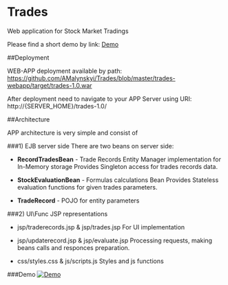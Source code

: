 # Trades
Web application for Stock Market Tradings

Please find a short demo by link: 
[Demo](#demo)

##Deployment

WEB-APP deployment available by path:
https://github.com/AMalynskyi/Trades/blob/master/trades-webapp/target/trades-1.0.war

After deployment need to navigate to your APP Server using URI: http://{SERVER_HOME}/trades-1.0/

##Architecture

APP architecture is very simple and consist of

###1) EJB server side
  There are two beans on server side:

  * **RecordTradesBean** - Trade Records Entity Manager implementation for In-Memory storage
     Provides Singleton access for trades records data.
     
  * **StockEvaluationBean** - Formulas calculations Bean
     Provides Stateless evaluation functions for given trades parameters.
     
  * **TradeRecord** - POJO for entity parameters
  
###2) UI\Func JSP representations

  * jsp/traderecords.jsp & jsp/trades.jsp
     For UI implementation
  
  * jsp/updaterecord.jsp & jsp/evaluate.jsp
     Processing requests, making beans calls and responces preparation.
     
  * css/styles.css & js/scripts.js
     Styles and js functions
  
###Demo
[![Demo](https://github.com/AMalynskyi/Trades/blob/master/demo/demo.gif)](https://github.com/AMalynskyi/Trades/blob/master/demo/demo.mp4)

